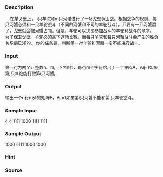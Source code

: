 
### Description
    在某戈壁上，n只羊驼和m只河谐进行了一场戈壁保卫战。根据战争的规则，每只河蟹必须和一只羊驼战斗（不同的河蟹和不同的羊驼战斗）。只要有一只河蟹赢了，戈壁就会被河蟹占领。但是，羊驼可以决定参加战斗的羊驼和战斗的顺序。
   为了保卫戈壁，羊驼必须赢下这场比赛。而每只羊驼和每只河蟹战斗会产生的胜负关系是已知的。
你的任务是，判断哪一对羊驼和河蟹一定不能进行战斗。
 
### Input
第一行为两个正整数n、m，下面n行，每行m个字符给出了一个矩阵A，Aij=1如果第j只羊驼能打败第i只河蟹。
 
### Output
输出一个n行m列的矩阵B。Bij=1如果第i只河蟹不能和第j只羊驼战斗。
### Sample Input
4 4
1111
1000
1111
1111

### Sample Output
1000
0111
1000
1000

### Hint

### Source
